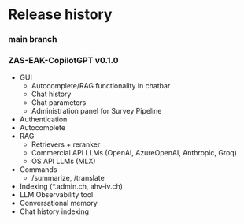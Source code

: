 # Release history

### main branch

### ZAS-EAK-CopilotGPT v0.1.0

- GUI
    - Autocomplete/RAG functionality in chatbar
    - Chat history
    - Chat parameters
    - Administration panel for Survey Pipeline
- Authentication
- Autocomplete
- RAG
    - Retrievers + reranker
    - Commercial API LLMs (OpenAI, AzureOpenAI, Anthropic, Groq)
    - OS API LLMs (MLX)
- Commands
    - /summarize, /translate
- Indexing (*.admin.ch, ahv-iv.ch)
- LLM Observability tool
- Conversational memory
- Chat history indexing
